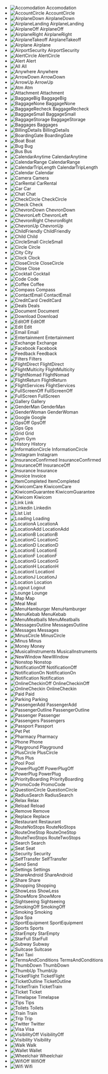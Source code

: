 - ![Accomodation](/src/icons/png/Accomodation.png?raw=true) Accomodation
- ![AccountCircle](/src/icons/png/AccountCircle.png?raw=true) AccountCircle
- ![AirplaneDown](/src/icons/png/AirplaneDown.png?raw=true) AirplaneDown
- ![AirplaneLanding](/src/icons/png/AirplaneLanding.png?raw=true) AirplaneLanding
- ![AirplaneOff](/src/icons/png/AirplaneOff.png?raw=true) AirplaneOff
- ![AirplaneRight](/src/icons/png/AirplaneRight.png?raw=true) AirplaneRight
- ![AirplaneTakeoff](/src/icons/png/AirplaneTakeoff.png?raw=true) AirplaneTakeoff
- ![Airplane](/src/icons/png/Airplane.png?raw=true) Airplane
- ![AirportSecurity](/src/icons/png/AirportSecurity.png?raw=true) AirportSecurity
- ![AlertCircle](/src/icons/png/AlertCircle.png?raw=true) AlertCircle
- ![Alert](/src/icons/png/Alert.png?raw=true) Alert
- ![All](/src/icons/png/All.png?raw=true) All
- ![Anywhere](/src/icons/png/Anywhere.png?raw=true) Anywhere
- ![ArrowDown](/src/icons/png/ArrowDown.png?raw=true) ArrowDown
- ![ArrowUp](/src/icons/png/ArrowUp.png?raw=true) ArrowUp
- ![Atm](/src/icons/png/Atm.png?raw=true) Atm
- ![Attachment](/src/icons/png/Attachment.png?raw=true) Attachment
- ![BaggageBig](/src/icons/png/BaggageBig.png?raw=true) BaggageBig
- ![BaggageNone](/src/icons/png/BaggageNone.png?raw=true) BaggageNone
- ![BaggageRecheck](/src/icons/png/BaggageRecheck.png?raw=true) BaggageRecheck
- ![BaggageSmall](/src/icons/png/BaggageSmall.png?raw=true) BaggageSmall
- ![BaggageStorage](/src/icons/png/BaggageStorage.png?raw=true) BaggageStorage
- ![Baggages](/src/icons/png/Baggages.png?raw=true) Baggages
- ![BillingDetails](/src/icons/png/BillingDetails.png?raw=true) BillingDetails
- ![BoardingGate](/src/icons/png/BoardingGate.png?raw=true) BoardingGate
- ![Boat](/src/icons/png/Boat.png?raw=true) Boat
- ![Bug](/src/icons/png/Bug.png?raw=true) Bug
- ![Bus](/src/icons/png/Bus.png?raw=true) Bus
- ![CalendarAnytime](/src/icons/png/CalendarAnytime.png?raw=true) CalendarAnytime
- ![CalendarRange](/src/icons/png/CalendarRange.png?raw=true) CalendarRange
- ![CalendarTripLength](/src/icons/png/CalendarTripLength.png?raw=true) CalendarTripLength
- ![Calendar](/src/icons/png/Calendar.png?raw=true) Calendar
- ![Camera](/src/icons/png/Camera.png?raw=true) Camera
- ![CarRental](/src/icons/png/CarRental.png?raw=true) CarRental
- ![Car](/src/icons/png/Car.png?raw=true) Car
- ![Chat](/src/icons/png/Chat.png?raw=true) Chat
- ![CheckCircle](/src/icons/png/CheckCircle.png?raw=true) CheckCircle
- ![Check](/src/icons/png/Check.png?raw=true) Check
- ![ChevronDown](/src/icons/png/ChevronDown.png?raw=true) ChevronDown
- ![ChevronLeft](/src/icons/png/ChevronLeft.png?raw=true) ChevronLeft
- ![ChevronRight](/src/icons/png/ChevronRight.png?raw=true) ChevronRight
- ![ChevronUp](/src/icons/png/ChevronUp.png?raw=true) ChevronUp
- ![ChildFriendly](/src/icons/png/ChildFriendly.png?raw=true) ChildFriendly
- ![Child](/src/icons/png/Child.png?raw=true) Child
- ![CircleSmall](/src/icons/png/CircleSmall.png?raw=true) CircleSmall
- ![Circle](/src/icons/png/Circle.png?raw=true) Circle
- ![City](/src/icons/png/City.png?raw=true) City
- ![Clock](/src/icons/png/Clock.png?raw=true) Clock
- ![CloseCircle](/src/icons/png/CloseCircle.png?raw=true) CloseCircle
- ![Close](/src/icons/png/Close.png?raw=true) Close
- ![Cocktail](/src/icons/png/Cocktail.png?raw=true) Cocktail
- ![Code](/src/icons/png/Code.png?raw=true) Code
- ![Coffee](/src/icons/png/Coffee.png?raw=true) Coffee
- ![Compass](/src/icons/png/Compass.png?raw=true) Compass
- ![ContactEmail](/src/icons/png/ContactEmail.png?raw=true) ContactEmail
- ![CreditCard](/src/icons/png/CreditCard.png?raw=true) CreditCard
- ![Deals](/src/icons/png/Deals.png?raw=true) Deals
- ![Document](/src/icons/png/Document.png?raw=true) Document
- ![Download](/src/icons/png/Download.png?raw=true) Download
- ![EditOff](/src/icons/png/EditOff.png?raw=true) EditOff
- ![Edit](/src/icons/png/Edit.png?raw=true) Edit
- ![Email](/src/icons/png/Email.png?raw=true) Email
- ![Entertainment](/src/icons/png/Entertainment.png?raw=true) Entertainment
- ![Exchange](/src/icons/png/Exchange.png?raw=true) Exchange
- ![Facebook](/src/icons/png/Facebook.png?raw=true) Facebook
- ![Feedback](/src/icons/png/Feedback.png?raw=true) Feedback
- ![Filters](/src/icons/png/Filters.png?raw=true) Filters
- ![FlightDirect](/src/icons/png/FlightDirect.png?raw=true) FlightDirect
- ![FlightMulticity](/src/icons/png/FlightMulticity.png?raw=true) FlightMulticity
- ![FlightNomad](/src/icons/png/FlightNomad.png?raw=true) FlightNomad
- ![FlightReturn](/src/icons/png/FlightReturn.png?raw=true) FlightReturn
- ![FlightServices](/src/icons/png/FlightServices.png?raw=true) FlightServices
- ![FullScreenOff](/src/icons/png/FullScreenOff.png?raw=true) FullScreenOff
- ![FullScreen](/src/icons/png/FullScreen.png?raw=true) FullScreen
- ![Gallery](/src/icons/png/Gallery.png?raw=true) Gallery
- ![GenderMan](/src/icons/png/GenderMan.png?raw=true) GenderMan
- ![GenderWoman](/src/icons/png/GenderWoman.png?raw=true) GenderWoman
- ![Google](/src/icons/png/Google.png?raw=true) Google
- ![GpsOff](/src/icons/png/GpsOff.png?raw=true) GpsOff
- ![Gps](/src/icons/png/Gps.png?raw=true) Gps
- ![Grid](/src/icons/png/Grid.png?raw=true) Grid
- ![Gym](/src/icons/png/Gym.png?raw=true) Gym
- ![History](/src/icons/png/History.png?raw=true) History
- ![InformationCircle](/src/icons/png/InformationCircle.png?raw=true) InformationCircle
- ![Instagram](/src/icons/png/Instagram.png?raw=true) Instagram
- ![InsuranceConfirmed](/src/icons/png/InsuranceConfirmed.png?raw=true) InsuranceConfirmed
- ![InsuranceOff](/src/icons/png/InsuranceOff.png?raw=true) InsuranceOff
- ![Insurance](/src/icons/png/Insurance.png?raw=true) Insurance
- ![Invoice](/src/icons/png/Invoice.png?raw=true) Invoice
- ![ItemCompleted](/src/icons/png/ItemCompleted.png?raw=true) ItemCompleted
- ![KiwicomCare](/src/icons/png/KiwicomCare.png?raw=true) KiwicomCare
- ![KiwicomGuarantee](/src/icons/png/KiwicomGuarantee.png?raw=true) KiwicomGuarantee
- ![Kiwicom](/src/icons/png/Kiwicom.png?raw=true) Kiwicom
- ![Link](/src/icons/png/Link.png?raw=true) Link
- ![Linkedin](/src/icons/png/Linkedin.png?raw=true) Linkedin
- ![List](/src/icons/png/List.png?raw=true) List
- ![Loading](/src/icons/png/Loading.png?raw=true) Loading
- ![LocationA](/src/icons/png/LocationA.png?raw=true) LocationA
- ![LocationAdd](/src/icons/png/LocationAdd.png?raw=true) LocationAdd
- ![LocationB](/src/icons/png/LocationB.png?raw=true) LocationB
- ![LocationC](/src/icons/png/LocationC.png?raw=true) LocationC
- ![LocationD](/src/icons/png/LocationD.png?raw=true) LocationD
- ![LocationE](/src/icons/png/LocationE.png?raw=true) LocationE
- ![LocationF](/src/icons/png/LocationF.png?raw=true) LocationF
- ![LocationG](/src/icons/png/LocationG.png?raw=true) LocationG
- ![LocationH](/src/icons/png/LocationH.png?raw=true) LocationH
- ![LocationI](/src/icons/png/LocationI.png?raw=true) LocationI
- ![LocationJ](/src/icons/png/LocationJ.png?raw=true) LocationJ
- ![Location](/src/icons/png/Location.png?raw=true) Location
- ![Logout](/src/icons/png/Logout.png?raw=true) Logout
- ![Lounge](/src/icons/png/Lounge.png?raw=true) Lounge
- ![Map](/src/icons/png/Map.png?raw=true) Map
- ![Meal](/src/icons/png/Meal.png?raw=true) Meal
- ![MenuHamburger](/src/icons/png/MenuHamburger.png?raw=true) MenuHamburger
- ![MenuKebab](/src/icons/png/MenuKebab.png?raw=true) MenuKebab
- ![MenuMeatballs](/src/icons/png/MenuMeatballs.png?raw=true) MenuMeatballs
- ![MessagesOutline](/src/icons/png/MessagesOutline.png?raw=true) MessagesOutline
- ![Messages](/src/icons/png/Messages.png?raw=true) Messages
- ![MinusCircle](/src/icons/png/MinusCircle.png?raw=true) MinusCircle
- ![Minus](/src/icons/png/Minus.png?raw=true) Minus
- ![Money](/src/icons/png/Money.png?raw=true) Money
- ![MusicalInstruments](/src/icons/png/MusicalInstruments.png?raw=true) MusicalInstruments
- ![NewWindow](/src/icons/png/NewWindow.png?raw=true) NewWindow
- ![Nonstop](/src/icons/png/Nonstop.png?raw=true) Nonstop
- ![NotificationOff](/src/icons/png/NotificationOff.png?raw=true) NotificationOff
- ![NotificationOn](/src/icons/png/NotificationOn.png?raw=true) NotificationOn
- ![Notification](/src/icons/png/Notification.png?raw=true) Notification
- ![OnlineCheckinOff](/src/icons/png/OnlineCheckinOff.png?raw=true) OnlineCheckinOff
- ![OnlineCheckin](/src/icons/png/OnlineCheckin.png?raw=true) OnlineCheckin
- ![Paid](/src/icons/png/Paid.png?raw=true) Paid
- ![Parking](/src/icons/png/Parking.png?raw=true) Parking
- ![PassengerAdd](/src/icons/png/PassengerAdd.png?raw=true) PassengerAdd
- ![PassengerOutline](/src/icons/png/PassengerOutline.png?raw=true) PassengerOutline
- ![Passenger](/src/icons/png/Passenger.png?raw=true) Passenger
- ![Passengers](/src/icons/png/Passengers.png?raw=true) Passengers
- ![Passport](/src/icons/png/Passport.png?raw=true) Passport
- ![Pet](/src/icons/png/Pet.png?raw=true) Pet
- ![Pharmacy](/src/icons/png/Pharmacy.png?raw=true) Pharmacy
- ![Phone](/src/icons/png/Phone.png?raw=true) Phone
- ![Playground](/src/icons/png/Playground.png?raw=true) Playground
- ![PlusCircle](/src/icons/png/PlusCircle.png?raw=true) PlusCircle
- ![Plus](/src/icons/png/Plus.png?raw=true) Plus
- ![Pool](/src/icons/png/Pool.png?raw=true) Pool
- ![PowerPlugOff](/src/icons/png/PowerPlugOff.png?raw=true) PowerPlugOff
- ![PowerPlug](/src/icons/png/PowerPlug.png?raw=true) PowerPlug
- ![PriorityBoarding](/src/icons/png/PriorityBoarding.png?raw=true) PriorityBoarding
- ![PromoCode](/src/icons/png/PromoCode.png?raw=true) PromoCode
- ![QuestionCircle](/src/icons/png/QuestionCircle.png?raw=true) QuestionCircle
- ![RadiusSearch](/src/icons/png/RadiusSearch.png?raw=true) RadiusSearch
- ![Relax](/src/icons/png/Relax.png?raw=true) Relax
- ![Reload](/src/icons/png/Reload.png?raw=true) Reload
- ![Remove](/src/icons/png/Remove.png?raw=true) Remove
- ![Replace](/src/icons/png/Replace.png?raw=true) Replace
- ![Restaurant](/src/icons/png/Restaurant.png?raw=true) Restaurant
- ![RouteNoStops](/src/icons/png/RouteNoStops.png?raw=true) RouteNoStops
- ![RouteOneStop](/src/icons/png/RouteOneStop.png?raw=true) RouteOneStop
- ![RouteTwoStops](/src/icons/png/RouteTwoStops.png?raw=true) RouteTwoStops
- ![Search](/src/icons/png/Search.png?raw=true) Search
- ![Seat](/src/icons/png/Seat.png?raw=true) Seat
- ![Security](/src/icons/png/Security.png?raw=true) Security
- ![SelfTransfer](/src/icons/png/SelfTransfer.png?raw=true) SelfTransfer
- ![Send](/src/icons/png/Send.png?raw=true) Send
- ![Settings](/src/icons/png/Settings.png?raw=true) Settings
- ![ShareAndroid](/src/icons/png/ShareAndroid.png?raw=true) ShareAndroid
- ![Share](/src/icons/png/Share.png?raw=true) Share
- ![Shopping](/src/icons/png/Shopping.png?raw=true) Shopping
- ![ShowLess](/src/icons/png/ShowLess.png?raw=true) ShowLess
- ![ShowMore](/src/icons/png/ShowMore.png?raw=true) ShowMore
- ![Sightseeing](/src/icons/png/Sightseeing.png?raw=true) Sightseeing
- ![SmokingOff](/src/icons/png/SmokingOff.png?raw=true) SmokingOff
- ![Smoking](/src/icons/png/Smoking.png?raw=true) Smoking
- ![Spa](/src/icons/png/Spa.png?raw=true) Spa
- ![SportEquipment](/src/icons/png/SportEquipment.png?raw=true) SportEquipment
- ![Sports](/src/icons/png/Sports.png?raw=true) Sports
- ![StarEmpty](/src/icons/png/StarEmpty.png?raw=true) StarEmpty
- ![StarFull](/src/icons/png/StarFull.png?raw=true) StarFull
- ![Subway](/src/icons/png/Subway.png?raw=true) Subway
- ![Suitcase](/src/icons/png/Suitcase.png?raw=true) Suitcase
- ![Taxi](/src/icons/png/Taxi.png?raw=true) Taxi
- ![TermsAndConditions](/src/icons/png/TermsAndConditions.png?raw=true) TermsAndConditions
- ![ThumbDown](/src/icons/png/ThumbDown.png?raw=true) ThumbDown
- ![ThumbUp](/src/icons/png/ThumbUp.png?raw=true) ThumbUp
- ![TicketFlight](/src/icons/png/TicketFlight.png?raw=true) TicketFlight
- ![TicketOutline](/src/icons/png/TicketOutline.png?raw=true) TicketOutline
- ![TicketTrain](/src/icons/png/TicketTrain.png?raw=true) TicketTrain
- ![Ticket](/src/icons/png/Ticket.png?raw=true) Ticket
- ![Timelapse](/src/icons/png/Timelapse.png?raw=true) Timelapse
- ![Tips](/src/icons/png/Tips.png?raw=true) Tips
- ![Toilets](/src/icons/png/Toilets.png?raw=true) Toilets
- ![Train](/src/icons/png/Train.png?raw=true) Train
- ![Trip](/src/icons/png/Trip.png?raw=true) Trip
- ![Twitter](/src/icons/png/Twitter.png?raw=true) Twitter
- ![Visa](/src/icons/png/Visa.png?raw=true) Visa
- ![VisibilityOff](/src/icons/png/VisibilityOff.png?raw=true) VisibilityOff
- ![Visibility](/src/icons/png/Visibility.png?raw=true) Visibility
- ![Walk](/src/icons/png/Walk.png?raw=true) Walk
- ![Wallet](/src/icons/png/Wallet.png?raw=true) Wallet
- ![Wheelchair](/src/icons/png/Wheelchair.png?raw=true) Wheelchair
- ![WifiOff](/src/icons/png/WifiOff.png?raw=true) WifiOff
- ![Wifi](/src/icons/png/Wifi.png?raw=true) Wifi
